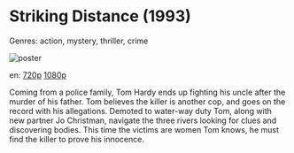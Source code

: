 # Striking Distance (1993)

Genres: action, mystery, thriller, crime

![poster](http://image.tmdb.org/t/p/w500/swxJEeSHQ6sM23KsLLFoTv8j4hM.jpg)

en:
  [720p](magnet:?xt=urn:btih:02119E6C48B8670EBBF6E5DC222CC0286DEC72E4&tr=udp://glotorrents.pw:6969/announce&tr=udp://tracker.opentrackr.org:1337/announce&tr=udp://torrent.gresille.org:80/announce&tr=udp://tracker.openbittorrent.com:80&tr=udp://tracker.coppersurfer.tk:6969&tr=udp://tracker.leechers-paradise.org:6969&tr=udp://p4p.arenabg.ch:1337&tr=udp://tracker.internetwarriors.net:1337)
  [1080p](magnet:?xt=urn:btih:4942D866DBF743EA9993BE73944808D659F72B35&tr=udp://glotorrents.pw:6969/announce&tr=udp://tracker.opentrackr.org:1337/announce&tr=udp://torrent.gresille.org:80/announce&tr=udp://tracker.openbittorrent.com:80&tr=udp://tracker.coppersurfer.tk:6969&tr=udp://tracker.leechers-paradise.org:6969&tr=udp://p4p.arenabg.ch:1337&tr=udp://tracker.internetwarriors.net:1337)
  


Coming from a police family, Tom Hardy ends up fighting his uncle after the murder of his father. Tom believes the killer is another cop, and goes on the record with his allegations. Demoted to water-way duty Tom, along with new partner Jo Christman, navigate the three rivers looking for clues and discovering bodies. This time the victims are women Tom knows, he must find the killer to prove his innocence.